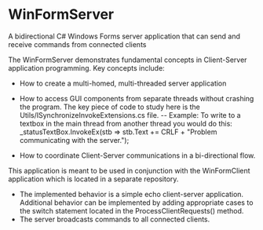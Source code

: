 # WinFormServer
A bidirectional C# Windows Forms server application that can send and receive commands from connected clients

The WinFormServer demonstrates fundamental concepts in Client-Server application programming. Key concepts include:
- How to create a multi-homed, multi-threaded server application
- How to access GUI components from separate threads without crashing the program. The key piece of code to study here is the Utils/ISynchronizeInvokeExtensions.cs file.
-- Example: To write to a textbox in the main thread from another thread you would do this:
             _statusTextBox.InvokeEx(stb => stb.Text += CRLF + "Problem communicating with the server.");
     
- How to coordinate Client-Server communications in a bi-directional flow. 

This application is meant to be used in conjunction with the WinFormClient application which is located in a separate repository.

- The implemented behavior is a simple echo client-server application. Additional behavior can be implemented by adding appropriate cases to the switch statement located in the ProcessClientRequests() method. 
- The server broadcasts commands to all connected clients. 
